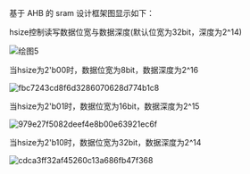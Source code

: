 基于 AHB 的 sram 设计框架图显示如下：

hsize控制读写数据位宽与数据深度(默认位宽为32bit，深度为2^14)

![绘图5](https://user-images.githubusercontent.com/71707557/182754272-dd9540d8-3b8e-4967-a1ff-0342555d659a.png)

当hsize为2'b00时，数据位宽为8bit，数据深度为2^16

![fbc7243cd8f6d3286070628d774b1c8](https://user-images.githubusercontent.com/71707557/182756040-11988dca-7215-4767-9a53-8653e4ba6a65.png)

当hsize为2'b01时，数据位宽为16bit，数据深度为2^15

![979e27f5082deef4e8b00e63921ec6f](https://user-images.githubusercontent.com/71707557/182756083-7677d5d5-4924-4a9b-aad2-4096af8ff2ab.png)

当hsize为2'b10时，数据位宽为32bit，数据深度为2^14

![cdca3ff32af45260c13a686fb47f368](https://user-images.githubusercontent.com/71707557/182756109-daa0d467-e2a6-4313-9f7f-42238b6ffb14.png)
